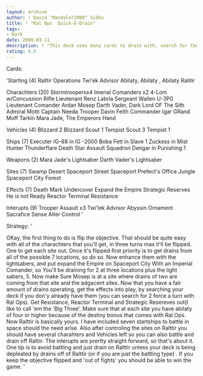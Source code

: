 ```yaml
---
layout: archive
author: ! David "Mandalor2000" Sidhu
title: ! "Ral Ops  Quick-E-Drain"
tags:
- Dark
date: 2000-03-11
description: ! "This deck uses many cards to drain with, search for the sites and by your fourth turn your draining for 6.  OTher 'side show' strategies can be included.Unlike some Ral Ops decks this one stays on Ralittir."
rating: 4.5
---
```

Cards: 

'Starting (4)
Ralltir Operations
Twi'ek Advisor
Abilaty, Abilaty , Abilaty
Ralitir

Charachters (20)
Stormtroopersx4
Imerial Comanders x2
4-Lom w/Concussion Rifle
Lieutenant Renz
Labria
Sergeant Wallen
U-3P0
Lieutenant Comander Ardan
Mosep
Darth Vader, Dark Lord OF The Sith
Admiral Motti
Captain Needa
Trooper Davin Felth
Commander Igar
GRand Moff Tarkin
Mara Jade, The Emperors Hand

Vehicles (4)
Blizzard 2
Blizzard Scout 1
Tempist Scout 3
Tempist 1

Ships (7)
Executer
IG-88 in IG -2000
Boba Fett in Slave 1
Zuckess in Mist Hunter
Thunderflare
Death Star Assault Squadron
Dengar in Punishing 1

Weapons (2)
Mara Jade's Lightsaber
Darth Vader's Lightsaber

Sites (7)
Swamp
Desert
Spaceport Street
Spaceport Prefect's Office
Jungle
Spaceport City
Forest

Effects (7)
Death Mark
Undercover
Expand the Empire
Strategic Reserves
He is not Ready
Reactor Terminal
Resistance

Interupts (9)
Trooper Assault x3
Twi'lek Advisor
Abyssin Ornament
Sacrafice
Sense
Alter
Control '

Strategy: '

OKay, the first thing to do is flip the objective.
That should be quite easy with all of the charachters that you'll get, in three turns max it'll be flipped.  One to get each site out.
Once it's flipped first priority is to get drains from all of the possible 7 locations, so do so.  Now enhance them with the lightsabers, and put expand the Empire on Spaceport City With an Imperial Comander, so You'll be draining for 2 at three locations plus the light sabers, 5.  Now make Sure Mosep is at a site where drains of two are coming from that site and the adgacent sites.  Now that you have a fair amount of drains operating, get the effects into play, by searching your deck if you don'y already have them (you can search for 2 force a turn with Ral Ops).  Get Resistance, Reactor Terminal and Strategic Resereves out(I like to call 'em the 'Big Three'.  Make sure that at each site you have abilaty of four or higher because of the destiny bonus that comes with Ral Ops.  Now Ralttir is basically yours.  I have included seven startships to battle in space should the need arise.  Also after controling the sites on Ralttir you should have several charahters and Vehicles left so you can also battle and drain off Raltiir.  The interupts are prertty straight forward, so that's about it.	One tip is to avoid battling and just drain on Ralttir unless your deck is being depleated by drains off of Ralttir (or if you are just the battling type) .  If you keep the objective flipped and 'out of fights' you should be able to win the game.  '